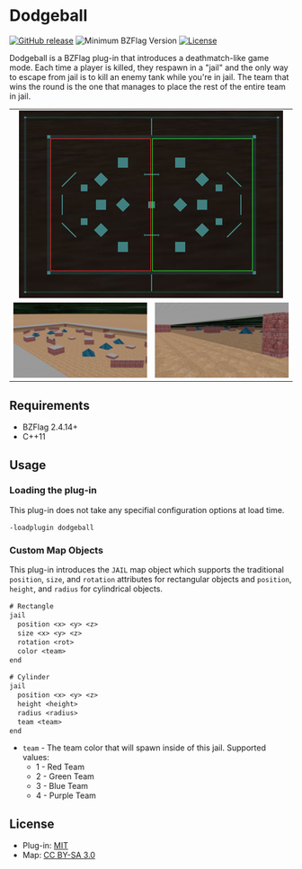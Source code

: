 # Dodgeball

[![GitHub release](https://img.shields.io/github/release/allejo/dodgeball.svg)](https://github.com/allejo/dodgeball/releases/latest)
![Minimum BZFlag Version](https://img.shields.io/badge/BZFlag-v2.4.14+-blue.svg)
[![License](https://img.shields.io/github/license/allejo/dodgeball.svg)](LICENSE.md)

Dodgeball is a BZFlag plug-in that introduces a deathmatch-like game mode. Each time a player is killed, they respawn in a "jail" and the only way to escape from jail is to kill an enemy tank while you're in jail. The team that wins the round is the one that manages to place the rest of the entire team in jail.

<table>
    <tr>
        <td colspan="2" align="center">
            <img src=".github/radar.jpg" alt="Radar image of the map">
        </td>
    </tr>
    <tr>
        <td>
            <img src=".github/overview.jpg" alt="Aerial view of the map">
        </td>
        <td>
            <img src=".github/inside_jail.jpg" alt="View of the map from inside a jail">
        </td>
    </tr>
</table>

## Requirements

- BZFlag 2.4.14+
- C++11

## Usage

### Loading the plug-in

This plug-in does not take any specifial configuration options at load time.

```
-loadplugin dodgeball
```

### Custom Map Objects

This plug-in introduces the `JAIL` map object which supports the traditional `position`, `size`, and `rotation` attributes for rectangular objects and `position`, `height`, and `radius` for cylindrical objects.

```text
# Rectangle
jail
  position <x> <y> <z>
  size <x> <y> <z>
  rotation <rot>
  color <team>
end
```

```
# Cylinder
jail
  position <x> <y> <z>
  height <height>
  radius <radius>
  team <team>
end
```

- `team` - The team color that will spawn inside of this jail. Supported values:
  - 1 - Red Team
  - 2 - Green Team
  - 3 - Blue Team
  - 4 - Purple Team

## License

- Plug-in: [MIT](LICENSE.md)
- Map: [CC BY-SA 3.0](https://creativecommons.org/licenses/by-sa/3.0/)
